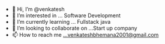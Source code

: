 - 👋 Hi, I’m @venkatesh
- 👀 I’m interested in ... Software Development
- 🌱 I’m currently learning ... Fullstack java 
- 💞️ I’m looking to collaborate on ...Start up company
- 📫 How to reach me ...venkateshbhemana2001@gmail.com

<!---
venkateshbhemana2001/venkateshbhemana2001 is a ✨ special ✨ repository because its `README.md` (this file) appears on your GitHub profile.
You can click the Preview link to take a look at your changes.
--->
